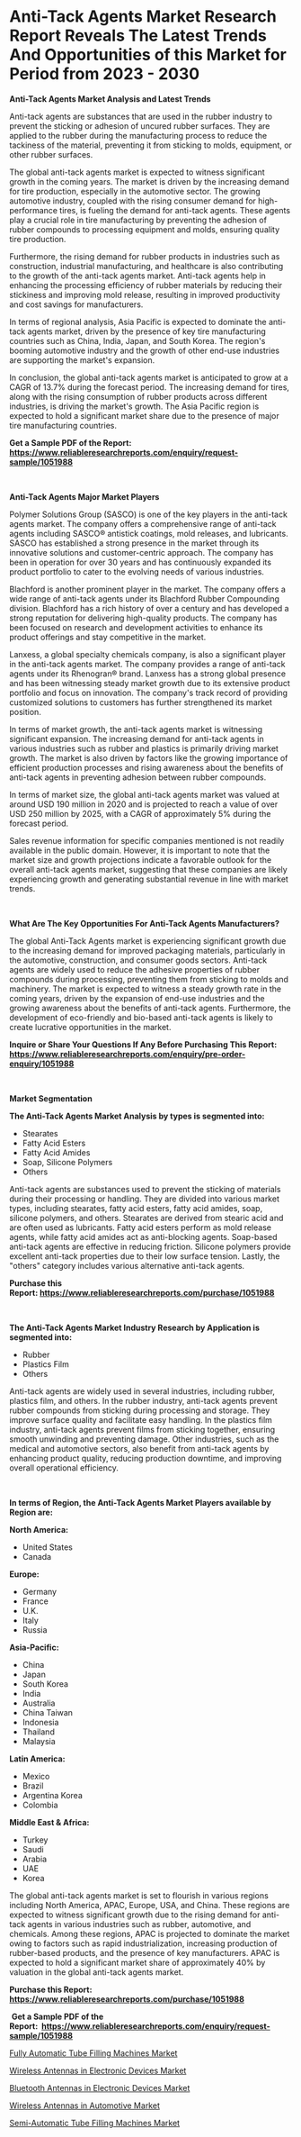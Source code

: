 <p><h1>Anti-Tack Agents Market Research Report Reveals The Latest Trends And Opportunities of this Market for Period from 2023 - 2030</h1></p><p><strong>Anti-Tack Agents Market Analysis and Latest Trends</strong></p>
<p><p>Anti-tack agents are substances that are used in the rubber industry to prevent the sticking or adhesion of uncured rubber surfaces. They are applied to the rubber during the manufacturing process to reduce the tackiness of the material, preventing it from sticking to molds, equipment, or other rubber surfaces.</p><p>The global anti-tack agents market is expected to witness significant growth in the coming years. The market is driven by the increasing demand for tire production, especially in the automotive sector. The growing automotive industry, coupled with the rising consumer demand for high-performance tires, is fueling the demand for anti-tack agents. These agents play a crucial role in tire manufacturing by preventing the adhesion of rubber compounds to processing equipment and molds, ensuring quality tire production.</p><p>Furthermore, the rising demand for rubber products in industries such as construction, industrial manufacturing, and healthcare is also contributing to the growth of the anti-tack agents market. Anti-tack agents help in enhancing the processing efficiency of rubber materials by reducing their stickiness and improving mold release, resulting in improved productivity and cost savings for manufacturers.</p><p>In terms of regional analysis, Asia Pacific is expected to dominate the anti-tack agents market, driven by the presence of key tire manufacturing countries such as China, India, Japan, and South Korea. The region's booming automotive industry and the growth of other end-use industries are supporting the market's expansion.</p><p>In conclusion, the global anti-tack agents market is anticipated to grow at a CAGR of 13.7% during the forecast period. The increasing demand for tires, along with the rising consumption of rubber products across different industries, is driving the market's growth. The Asia Pacific region is expected to hold a significant market share due to the presence of major tire manufacturing countries.</p></p>
<p><strong>Get a Sample PDF of the Report:&nbsp; <a href="https://www.reliableresearchreports.com/enquiry/request-sample/1051988">https://www.reliableresearchreports.com/enquiry/request-sample/1051988</a></strong></p>
<p>&nbsp;</p>
<p><strong>Anti-Tack Agents Major Market Players</strong></p>
<p><p>Polymer Solutions Group (SASCO) is one of the key players in the anti-tack agents market. The company offers a comprehensive range of anti-tack agents including SASCO® antistick coatings, mold releases, and lubricants. SASCO has established a strong presence in the market through its innovative solutions and customer-centric approach. The company has been in operation for over 30 years and has continuously expanded its product portfolio to cater to the evolving needs of various industries. </p><p>Blachford is another prominent player in the market. The company offers a wide range of anti-tack agents under its Blachford Rubber Compounding division. Blachford has a rich history of over a century and has developed a strong reputation for delivering high-quality products. The company has been focused on research and development activities to enhance its product offerings and stay competitive in the market.</p><p>Lanxess, a global specialty chemicals company, is also a significant player in the anti-tack agents market. The company provides a range of anti-tack agents under its Rhenogran® brand. Lanxess has a strong global presence and has been witnessing steady market growth due to its extensive product portfolio and focus on innovation. The company's track record of providing customized solutions to customers has further strengthened its market position.</p><p>In terms of market growth, the anti-tack agents market is witnessing significant expansion. The increasing demand for anti-tack agents in various industries such as rubber and plastics is primarily driving market growth. The market is also driven by factors like the growing importance of efficient production processes and rising awareness about the benefits of anti-tack agents in preventing adhesion between rubber compounds.</p><p>In terms of market size, the global anti-tack agents market was valued at around USD 190 million in 2020 and is projected to reach a value of over USD 250 million by 2025, with a CAGR of approximately 5% during the forecast period.</p><p>Sales revenue information for specific companies mentioned is not readily available in the public domain. However, it is important to note that the market size and growth projections indicate a favorable outlook for the overall anti-tack agents market, suggesting that these companies are likely experiencing growth and generating substantial revenue in line with market trends.</p></p>
<p>&nbsp;</p>
<p><strong>What Are The Key Opportunities For Anti-Tack Agents Manufacturers?</strong></p>
<p><p>The global Anti-Tack Agents market is experiencing significant growth due to the increasing demand for improved packaging materials, particularly in the automotive, construction, and consumer goods sectors. Anti-tack agents are widely used to reduce the adhesive properties of rubber compounds during processing, preventing them from sticking to molds and machinery. The market is expected to witness a steady growth rate in the coming years, driven by the expansion of end-use industries and the growing awareness about the benefits of anti-tack agents. Furthermore, the development of eco-friendly and bio-based anti-tack agents is likely to create lucrative opportunities in the market.</p></p>
<p><strong>Inquire or Share Your Questions If Any Before Purchasing This Report: <a href="https://www.reliableresearchreports.com/enquiry/pre-order-enquiry/1051988">https://www.reliableresearchreports.com/enquiry/pre-order-enquiry/1051988</a></strong></p>
<p>&nbsp;</p>
<p><strong>Market Segmentation</strong></p>
<p><strong>The Anti-Tack Agents Market Analysis by types is segmented into:</strong></p>
<p><ul><li>Stearates</li><li>Fatty Acid Esters</li><li>Fatty Acid Amides</li><li>Soap, Silicone Polymers</li><li>Others</li></ul></p>
<p><p>Anti-tack agents are substances used to prevent the sticking of materials during their processing or handling. They are divided into various market types, including stearates, fatty acid esters, fatty acid amides, soap, silicone polymers, and others. Stearates are derived from stearic acid and are often used as lubricants. Fatty acid esters perform as mold release agents, while fatty acid amides act as anti-blocking agents. Soap-based anti-tack agents are effective in reducing friction. Silicone polymers provide excellent anti-tack properties due to their low surface tension. Lastly, the "others" category includes various alternative anti-tack agents.</p></p>
<p><strong>Purchase this Report:&nbsp;<a href="https://www.reliableresearchreports.com/purchase/1051988">https://www.reliableresearchreports.com/purchase/1051988</a></strong></p>
<p>&nbsp;</p>
<p><strong>The Anti-Tack Agents Market Industry Research by Application is segmented into:</strong></p>
<p><ul><li>Rubber</li><li>Plastics Film</li><li>Others</li></ul></p>
<p><p>Anti-tack agents are widely used in several industries, including rubber, plastics film, and others. In the rubber industry, anti-tack agents prevent rubber compounds from sticking during processing and storage. They improve surface quality and facilitate easy handling. In the plastics film industry, anti-tack agents prevent films from sticking together, ensuring smooth unwinding and preventing damage. Other industries, such as the medical and automotive sectors, also benefit from anti-tack agents by enhancing product quality, reducing production downtime, and improving overall operational efficiency.</p></p>
<p>&nbsp;</p>
<p><strong>In terms of Region, the Anti-Tack Agents Market Players available by Region are:</strong></p>
<p>
    <p> <strong> North America: </strong>
        <ul>
            <li>United States</li>
            <li>Canada</li>
        </ul>
        </p> 
    <p> <strong> Europe: </strong>
        <ul>
            <li>Germany</li>
            <li>France</li>
            <li>U.K.</li>
            <li>Italy</li>
            <li>Russia</li>
        </ul>
        </p> 
    <p> <strong> Asia-Pacific: </strong>
        <ul>
            <li>China</li>
            <li>Japan</li>
            <li>South Korea</li>
            <li>India</li>
            <li>Australia</li>
            <li>China Taiwan</li>
            <li>Indonesia</li>
            <li>Thailand</li>
            <li>Malaysia</li>
        </ul>
        </p> 
    <p> <strong> Latin America: </strong>
        <ul>
            <li>Mexico</li>
            <li>Brazil</li>
            <li>Argentina Korea</li>
            <li>Colombia</li>
        </ul>
        </p> 
    <p> <strong> Middle East & Africa: </strong>
        <ul>
            <li>Turkey</li>
            <li>Saudi</li>
            <li>Arabia</li>
            <li>UAE</li>
            <li>Korea</li>
        </ul>
    </p>
    </p>
<p><p>The global anti-tack agents market is set to flourish in various regions including North America, APAC, Europe, USA, and China. These regions are expected to witness significant growth due to the rising demand for anti-tack agents in various industries such as rubber, automotive, and chemicals. Among these regions, APAC is projected to dominate the market owing to factors such as rapid industrialization, increasing production of rubber-based products, and the presence of key manufacturers. APAC is expected to hold a significant market share of approximately 40% by valuation in the global anti-tack agents market.</p></p>
<p><strong>Purchase this Report: <a href="https://www.reliableresearchreports.com/purchase/1051988">https://www.reliableresearchreports.com/purchase/1051988</a></strong></p>
<p>&nbsp;<strong>Get a Sample PDF of the Report:&nbsp;&nbsp;<a href="https://www.reliableresearchreports.com/enquiry/request-sample/1051988">https://www.reliableresearchreports.com/enquiry/request-sample/1051988</a></strong></p>
<p><strong></strong></p>
<p><p><a href="https://medium.com/@nolalockman2023/fully-automatic-tube-filling-machines-market-analysis-its-cagr-market-segmentation-and-global-027d7956a4c7">Fully Automatic Tube Filling Machines Market</a></p><p><a href="https://medium.com/@soap.equip.win/wireless-antennas-in-electronic-devices-market-size-market-outlook-and-market-forecast-2023-to-64d18f534402">Wireless Antennas in Electronic Devices Market</a></p><p><a href="https://medium.com/@wine.sight.theme/bluetooth-antennas-in-electronic-devices-market-furnishes-information-on-market-share-market-06551844e2e7">Bluetooth Antennas in Electronic Devices Market</a></p><p><a href="https://medium.com/@fifth.dress.cause/wireless-antennas-in-automotive-market-research-report-its-history-and-forecast-2023-to-2030-914f367aa291">Wireless Antennas in Automotive Market</a></p><p><a href="https://medium.com/@haileeferry/semi-automatic-tube-filling-machines-market-share-evolution-and-market-growth-trends-2023-2030-1df4be957ddb">Semi-Automatic Tube Filling Machines Market</a></p></p>